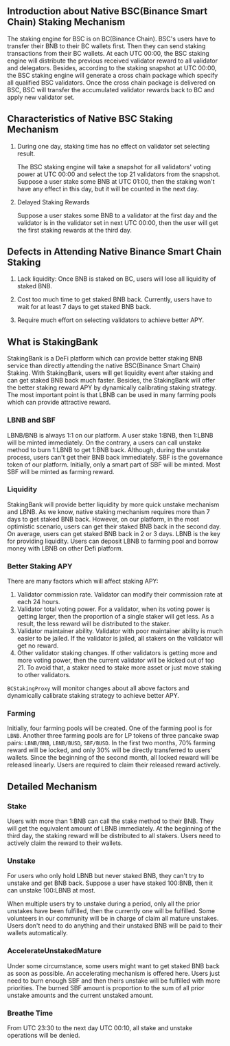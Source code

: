 ## Introduction about Native BSC(Binance Smart Chain) Staking Mechanism

The staking engine for BSC is on BC(Binance Chain). BSC's users have to transfer their BNB to their BC wallets first. Then they can send staking transactions from their BC wallets. At each UTC 00:00, the BSC staking engine will distribute the previous received validator reward to all validator and delegators. Besides, according to the staking snapshot at UTC 00:00, the BSC staking engine will generate a cross chain package which specify all qualified BSC validators. Once the cross chain package is delivered on BSC, BSC will transfer the accumulated validator rewards back to BC and apply new validator set.

## Characteristics of Native BSC Staking Mechanism

1. During one day, staking time has no effect on validator set selecting result.

   The BSC staking engine will take a snapshot for all validators' voting power at UTC 00:00 and select the top 21 validators from the snapshot. Suppose a user stake some BNB at UTC 01:00, then the staking won't have any effect in this day, but it will be counted in the next day.

2. Delayed Staking Rewards

   Suppose a user stakes some BNB to a validator at the first day and the validator is in the validator set in next UTC 00:00, then the user will get the first staking rewards at the third day.

## Defects in Attending Native Binance Smart Chain Staking

1. Lack liquidity: Once BNB is staked on BC, users will lose all liquidity of staked BNB.

2. Cost too much time to get staked BNB back. Currently, users have to wait for at least 7 days to get staked BNB back.

3. Require much effort on selecting validators to achieve better APY.

## What is StakingBank

StakingBank is a DeFi platform which can provide better staking BNB service than directly attending the native BSC(Binance Smart Chain) Staking. With StakingBank, users will get liquidity event after staking and can get staked BNB back much faster. Besides, the StakingBank will offer the better staking reward APY by dynamically calibrating staking strategy. The most important point is that LBNB can be used in many farming pools which can provide attractive reward.

### LBNB and SBF

LBNB/BNB is always 1:1 on our platform. A user stake 1:BNB, then 1:LBNB will be minted immediately. On the contrary, a users can call unstake method to burn 1:LBNB to get 1:BNB back. Although, during the unstake process, users can't get their BNB back immediately. SBF is the governance token of our platform. Initially, only a smart part of SBF will be minted. Most SBF will be minted as farming reward.

### Liquidity

StakingBank will provide better liquidity by more quick unstake mechanism and LBNB. As we know, native staking mechanism requires more than 7 days to get staked BNB back. However, on our platform, in the most optimistic scenario, users can get their staked BNB back in the second day. On average, users can get staked BNB back in 2 or 3 days. LBNB is the key for providing liquidity. Users can deposit LBNB to farming pool and borrow money with LBNB on other Defi platform.

### Better Staking APY

There are many factors which will affect staking APY:

1. Validator commission rate. Validator can modify their commission rate at each 24 hours.
2. Validator total voting power. For a validator, when its voting power is getting larger, then the proportion of a single staker will get less. As a result, the less reward will be distributed to the staker.
3. Validator maintainer ability. Validator with poor maintainer ability is much easier to be jailed. If the validator is jailed, all stakers on the validator will get no reward.
4. Other validator staking changes. If other validators is getting more and more voting power, then the current validator will be kicked out of top 21. To avoid that, a staker need to stake more asset or just move staking to other validators.

`BCStakingProxy` will monitor changes about all above factors and dynamically calibrate staking strategy to achieve better APY.

### Farming

Initially, four farming pools will be created. One of the farming pool is for `LBNB`. Another three farming pools are for LP tokens of three pancake swap pairs: `LBNB/BNB`, `LBNB/BUSD`, `SBF/BUSD`. In the first two months, 70% farming reward will be locked, and only 30% will be directly transferred to users' wallets. Since the beginning of the second month, all locked reward will be released linearly. Users are required to claim their released reward actively.

## Detailed Mechanism

### Stake

Users with more than 1:BNB can call the stake method to their BNB. They will get the equivalent amount of LBNB immediately. At the beginning of the third day, the staking reward will be distributed to all stakers. Users need to actively claim the reward to their wallets.

### Unstake

For users who only hold LBNB but never staked BNB, they can't try to unstake and get BNB back. Suppose a user have staked 100:BNB, then it can unstake 100:LBNB at most.

When multiple users try to unstake during a period, only all the prior unstakes have been fulfilled, then the currently one will be fulfilled. Some volunteers in our community will be in charge of claim all mature unstakes. Users don't need to do anything and their unstaked BNB will be paid to their wallets automatically.

### AccelerateUnstakedMature

Under some circumstance, some users might want to get staked BNB back as soon as possible. An accelerating mechanism is offered here. Users just need to burn enough SBF and then theirs unstake will be fulfilled with more priorities. The burned SBF amount is proportion to the sum of all prior unstake amounts and the current unstaked amount.

### Breathe Time

From UTC 23:30 to the next day UTC 00:10, all stake and unstake operations will be denied.
